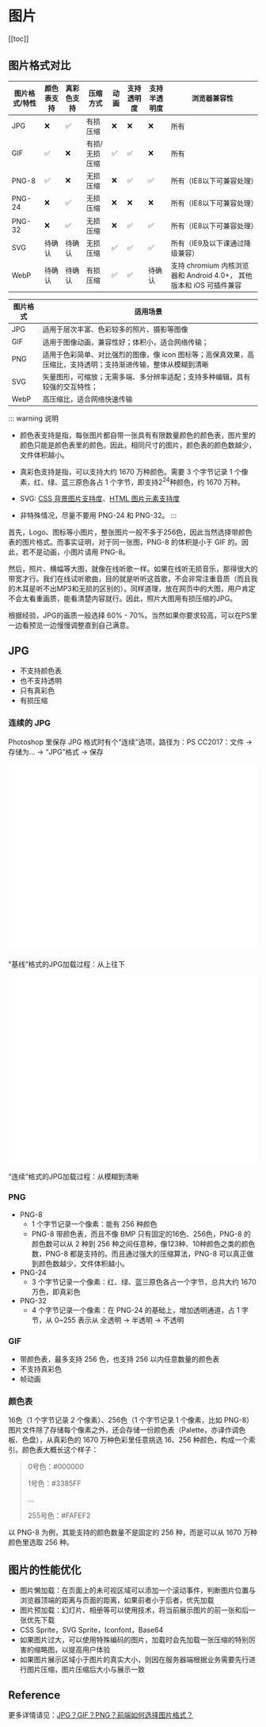 # 图片

[[toc]]

## 图片格式对比

| 图片格式/特性 | 颜色表支持 | 真彩色支持 | 压缩方式      | 动画 | 支持透明度 | 支持半透明度 | 浏览器兼容性                                                        |
| ------------- | ---------- | ---------- | ------------- | ---- | ---------- | ------------ | ------------------------------------------------------------------- |
| JPG           | ❌          | ✅          | 有损压缩      | ❌    | ❌          | ❌            | 所有                                                                |
| GIF           | ✅          | ❌          | 有损/无损压缩 | ✅    | ✅          | ❌            | 所有                                                                |
| PNG-8         | ✅          | ❌          | 无损压缩      | ❌    | ✅          | ✅            | 所有（IE8以下可兼容处理）                                           |
| PNG-24        | ❌          | ✅          | 无损压缩      | ❌    | ❌          | ❌            | 所有（IE8以下可兼容处理）                                           |
| PNG-32        | ❌          | ✅          | 无损压缩      | ❌    | ✅          | ✅            | 所有（IE8以下可兼容处理）                                           |
| SVG           | 待确认     | 待确认     | 无损压缩      | ✅    | ✅          | ✅            | 所有（IE9及以下课通过降级兼容）                                     |
| WebP          | 待确认     | 待确认     | 有损压缩      | ✅    | ✅          | 待确认       | 支持 chromium 内核浏览器和 Android 4.0+， 其他版本和 iOS 可插件兼容 |

| 图片格式 | 适用场景                                                                                                       |
| -------- | -------------------------------------------------------------------------------------------------------------- |
| JPG      | 适用于层次丰富、色彩较多的照片、摄影等图像                                                                     |
| GIF      | 适用于图像动画，兼容性好；体积小，适合网络传输；                                                               |
| PNG      | 适用于色彩简单、对比强烈的图像，像 icon 图标等；高保真效果，高压缩比，支持透明；支持渐进传输，整体从模糊到清晰 |
| SVG      | 矢量图形，可缩放；无需多端、多分辨率适配；支持多种编辑，具有较强的交互特性；                                   |
| WebP     | 高压缩比，适合网络快速传输                                                                                     |

::: warning 说明

- 颜色表支持是指，每张图片都自带一张具有有限数量颜色的颜色表，图片里的颜色只能是颜色表里的颜色。因此，相同尺寸的图片，颜色表的颜色数越少，文件体积越小。
- 真彩色支持是指，可以支持大约 1670 万种颜色。需要 3 个字节记录 1 个像素，红、绿、蓝三原色各占 1 个字节，即支持2<sup>24</sup>种颜色，约 1670 万种。

- SVG: [CSS 背景图片支持度](https://caniuse.com/#feat=svg-css)、[HTML 图片元素支持度](https://caniuse.com/#feat=svg-img)
- 非特殊情况，尽量不要用 PNG-24 和 PNG-32。
:::

首先，Logo、图标等小图片，整张图片一般不多于256色，因此当然选择带颜色表的图片格式。而事实证明，对于同一张图，PNG-8 的体积是小于 GIF 的。因此，若不是动画，小图片请用 PNG-8。

然后，照片、横幅等大图，就像在线听歌一样。如果在线听无损音乐，那得很大的带宽才行。我们在线试听歌曲，目的就是听听这首歌，不会非常注重音质（而且我的木耳是听不出MP3和无损的区别的）。同样道理，放在网页中的大图，用户肯定不会太看重画质，能看清楚内容就行。因此，照片大图用有损压缩的JPG。

根据经验，JPG的画质一般选择 60% - 70%。当然如果你要求较高，可以在PS里一边看预览一边慢慢调整直到自己满意。

## JPG

- 不支持颜色表
- 也不支持透明
- 只有真彩色
- 有损压缩

### 连续的 JPG

Photoshop 里保存 JPG 格式时有个“连续”选项，路径为：PS CC2017：文件 → 存储为... → “JPG”格式 → 保存

![“基线”格式的JPG加载过程：从上往下](./img/baseline-jpg.gif)

“基线”格式的JPG加载过程：从上往下

![“连续”格式的JPG加载过程：从模糊到清晰](./img/continuous-jpg.gif)

“连续”格式的JPG加载过程：从模糊到清晰

### PNG

- PNG-8
  - 1 个字节记录一个像素：能有 256 种颜色
  - PNG-8 带颜色表，而且不像 BMP 只有固定的16色、256色，PNG-8 的颜色数可以从 2 种到 256 种之间任意种，像123种、10种颜色之类的颜色数，PNG-8 都是支持的。而且通过强大的压缩算法，PNG-8 可以真正做到颜色数越少，文件体积越小。
- PNG-24
  - 3 个字节记录一个像素：红、绿、蓝三原色各占一个字节，总共大约 1670 万色，即真彩色
- PNG-32
  - 4 个字节记录一个像素：在 PNG-24 的基础上，增加透明通道，占 1 字节，从 0~255 表示从 全透明 -> 半透明 -> 不透明

### GIF

- 带颜色表，最多支持 256 色，也支持 256 以内任意数量的颜色表
- 不支持真彩色
- 帧动画

### 颜色表

16色（1 个字节记录 2 个像素）、256色（1 个字节记录 1 个像素，比如 PNG-8）图片文件除了存储每个像素之外，还会存储一份颜色表（Palette，亦译作调色板、色盘），从真彩色的 1670 万种色彩里任意挑选 16、256 种颜色，构成一个索引。颜色表大概长这个样子：

> 0号色：#000000
>
> 1号色：#3385FF
>
> ...
>
> 255号色：#FAFEF2

以 PNG-8 为例，其能支持的颜色数量不是固定的 256 种，而是可以从 1670 万种颜色里选取 256 种。

## 图片的性能优化

- 图片懒加载：在页面上的未可视区域可以添加一个滚动事件，判断图片位置与浏览器顶端的距离与页面的距离，如果前者小于后者，优先加载
- 图片预加载：幻灯片、相册等可以使用技术，将当前展示图片的前一张和后一张优先下载
- CSS Sprite，SVG Sprite，Iconfont，Base64
- 如果图片过大，可以使用特殊编码的图片，加载时会先加载一张压缩的特别厉害的缩略图，以提高用户体验
- 如果图片展示区域小于图片的真实大小，则因在服务器端根据业务需要先行进行图片压缩，图片压缩后大小与展示一致

## Reference

更多详情请见：[JPG？GIF？PNG？前端如何选择图片格式？](https://www.jianshu.com/p/ab96bf20f90e)
